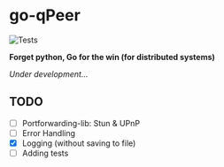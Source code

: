 # go-qPeer
![Tests](https://github.com/Quirk-io/go-qPeer/workflows/Tests/badge.svg)

<b>Forget python, Go for the win (for distributed systems)</b>

*Under development...*

## TODO

- [ ] Portforwarding-lib: Stun & UPnP
- [ ] Error Handling
- [X] Logging (without saving to file)
- [ ] Adding tests